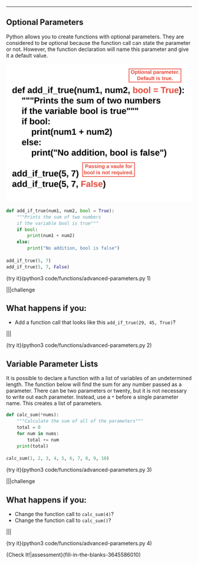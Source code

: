 ----------

## Optional Parameters

Python allows you to create functions with optional parameters. They are considered to be optional because the function call can state the parameter or not. However, the function declaration will name this parameter and give it a default value.

![Optional Parameters](.guides/images/optional-parameters-declaration.png)

```python
def add_if_true(num1, num2, bool = True):
    """Prints the sum of two numbers
    if the variable bool is true"""
    if bool:
        print(num1 + num2)
    else:
        print("No addition, bool is false")

add_if_true(5, 7)
add_if_true(5, 7, False)
```

{try it}(python3 code/functions/advanced-parameters.py 1)

|||challenge
## What happens if you:
* Add a function call that looks like this `add_if_true(29, 45, True)`?

|||

{try it}(python3 code/functions/advanced-parameters.py 2)

## Variable Parameter Lists

It is possible to declare a function with a list of variables of an undetermined length. The function below will find the sum for any number passed as a parameter. There can be two parameters or twenty, but it is not necessary to write out each parameter. Instead, use a `*` before a single parameter name. This creates a list of parameters.

```python
def calc_sum(*nums):
    """Calculate the sum of all of the parameters"""
    total = 0
    for num in nums:
        total += num
    print(total)
    
calc_sum(1, 2, 3, 4, 5, 6, 7, 8, 9, 10)
```

{try it}(python3 code/functions/advanced-parameters.py 3)

|||challenge
## What happens if you:
* Change the function call to `calc_sum(4)`?
* Change the function call to `calc_sum()`?

|||

{try it}(python3 code/functions/advanced-parameters.py 4)

{Check It!|assessment}(fill-in-the-blanks-3645586010)
